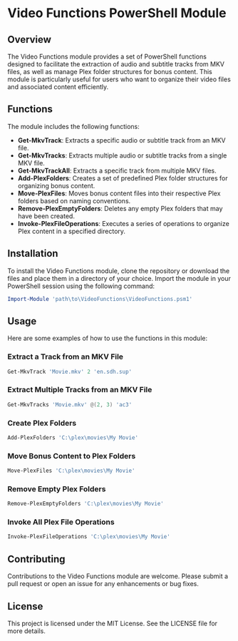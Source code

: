 # Video Functions PowerShell Module

## Overview
The Video Functions module provides a set of PowerShell functions designed to facilitate the extraction of audio and subtitle tracks from MKV files, as well as manage Plex folder structures for bonus content. This module is particularly useful for users who want to organize their video files and associated content efficiently.

## Functions
The module includes the following functions:

- **Get-MkvTrack**: Extracts a specific audio or subtitle track from an MKV file.
- **Get-MkvTracks**: Extracts multiple audio or subtitle tracks from a single MKV file.
- **Get-MkvTrackAll**: Extracts a specific track from multiple MKV files.
- **Add-PlexFolders**: Creates a set of predefined Plex folder structures for organizing bonus content.
- **Move-PlexFiles**: Moves bonus content files into their respective Plex folders based on naming conventions.
- **Remove-PlexEmptyFolders**: Deletes any empty Plex folders that may have been created.
- **Invoke-PlexFileOperations**: Executes a series of operations to organize Plex content in a specified directory.

## Installation
To install the Video Functions module, clone the repository or download the files and place them in a directory of your choice. Import the module in your PowerShell session using the following command:

```powershell
Import-Module 'path\to\VideoFunctions\VideoFunctions.psm1'
```

## Usage
Here are some examples of how to use the functions in this module:

### Extract a Track from an MKV File
```powershell
Get-MkvTrack 'Movie.mkv' 2 'en.sdh.sup'
```

### Extract Multiple Tracks from an MKV File
```powershell
Get-MkvTracks 'Movie.mkv' @(2, 3) 'ac3'
```

### Create Plex Folders
```powershell
Add-PlexFolders 'C:\plex\movies\My Movie'
```

### Move Bonus Content to Plex Folders
```powershell
Move-PlexFiles 'C:\plex\movies\My Movie'
```

### Remove Empty Plex Folders
```powershell
Remove-PlexEmptyFolders 'C:\plex\movies\My Movie'
```

### Invoke All Plex File Operations
```powershell
Invoke-PlexFileOperations 'C:\plex\movies\My Movie'
```

## Contributing
Contributions to the Video Functions module are welcome. Please submit a pull request or open an issue for any enhancements or bug fixes.

## License
This project is licensed under the MIT License. See the LICENSE file for more details.